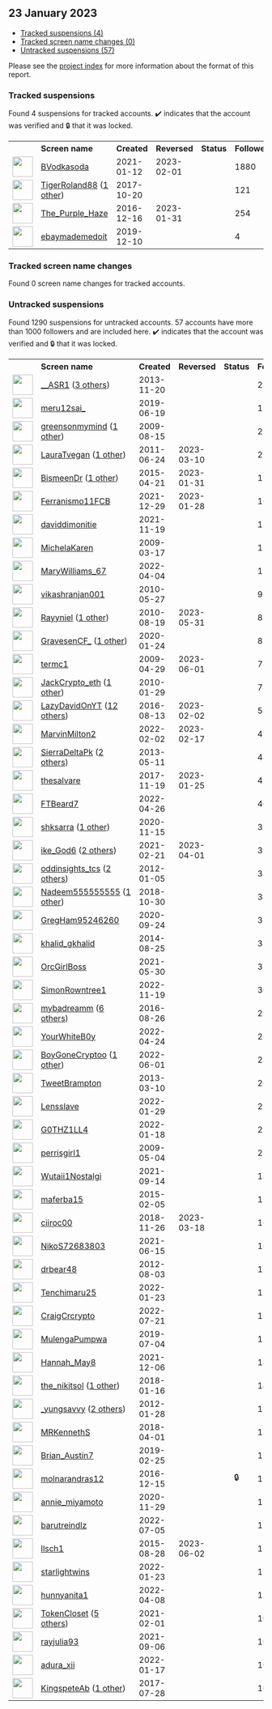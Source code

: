 ## 23 January 2023

* [Tracked suspensions (4)](#tracked-suspensions)
* [Tracked screen name changes (0)](#tracked-screen-name-changes)
* [Untracked suspensions (57)](#untracked-suspensions)

Please see the [project index](https://github.com/travisbrown/twitter-watch) for more information about the format of this report.

### Tracked suspensions

Found 4 suspensions for tracked accounts.
  ✔️ indicates that the account was verified and 🔒 that it was locked.

<table>
    <tr>
        <th></th>
        <th align="left">Screen name</th>
        <th align="left">Created</th>
        <th align="left">Reversed</th>
        <th align="left">Status</th>
        <th align="left">Followers</th>
        <th align="left">Ranking</th></tr>
    </tr>
        <tr>
            <td><a href="https://twitter.com/intent/user?user_id=1348829298447298562">
                <img src="https://pbs.twimg.com/profile_images/1441478935628320774/wI1YkqC8_normal.jpg" width="40px" height="40px" align="center"/></a>
            </td>
            <td>
                <a href="https://twitter.com/BVodkasoda">BVodkasoda</a></td>
            <td>2021-01-12</td>
            <td>2023-02-01</td>
            <td align="center"></td>
            <td>1880</td>
            <td>9008</td>
        </tr>
        <tr>
            <td><a href="https://twitter.com/intent/user?user_id=921291854280347648">
                <img src="https://pbs.twimg.com/profile_images/1050866371674816512/zEjVxjrP_normal.jpg" width="40px" height="40px" align="center"/></a>
            </td>
            <td>
                <a href="https://twitter.com/TigerRoland88">TigerRoland88</a>&nbsp;(<a href="https://api.memory.lol/v1/tw/id/921291854280347648">1 other</a>)&nbsp;</td>
            <td>2017-10-20</td>
            <td></td>
            <td align="center"></td>
            <td>121</td>
            <td>27284</td>
        </tr>
        <tr>
            <td><a href="https://twitter.com/intent/user?user_id=809611710004920320">
                <img src="https://pbs.twimg.com/profile_images/946856745833549825/eb4H2Vxw_normal.jpg" width="40px" height="40px" align="center"/></a>
            </td>
            <td>
                <a href="https://twitter.com/The_Purple_Haze">The_Purple_Haze</a></td>
            <td>2016-12-16</td>
            <td>2023-01-31</td>
            <td align="center"></td>
            <td>254</td>
            <td>35461</td>
        </tr>
        <tr>
            <td><a href="https://twitter.com/intent/user?user_id=1204347522732482567">
                <img src="https://abs.twimg.com/sticky/default_profile_images/default_profile_normal.png" width="40px" height="40px" align="center"/></a>
            </td>
            <td>
                <a href="https://twitter.com/ebaymademedoit">ebaymademedoit</a></td>
            <td>2019-12-10</td>
            <td></td>
            <td align="center"></td>
            <td>4</td>
            <td>93711</td>
        </tr></table>

### Tracked screen name changes

Found 0 screen name changes for tracked accounts.

### Untracked suspensions

Found 1290 suspensions for untracked accounts.
57 accounts have more than 1000 followers and are included here.
  ✔️ indicates that the account was verified and 🔒 that it was locked.

<table>
    <tr>
        <th></th>
        <th align="left">Screen name</th>
        <th align="left">Created</th>
        <th align="left">Reversed</th>
        <th align="left">Status</th>
        <th align="left">Followers</th>
    </tr>
        <tr>
            <td><a href="https://twitter.com/intent/user?user_id=2205734214">
                <img src="https://pbs.twimg.com/profile_images/800598479777177600/Ax5OiQGG_normal.jpg" width="40px" height="40px" align="center"/></a>
            </td>
            <td>
                <a href="https://twitter.com/__ASR1">__ASR1</a>&nbsp;(<a href="https://api.memory.lol/v1/tw/id/2205734214">3 others</a>)&nbsp;</td>
            <td>2013-11-20</td>
            <td></td>
            <td align="center"></td>
            <td>210995</td>
        </tr>
        <tr>
            <td><a href="https://twitter.com/intent/user?user_id=1141475960190955520">
                <img src="https://pbs.twimg.com/profile_images/1508416945364041734/5dc5hUaP_normal.jpg" width="40px" height="40px" align="center"/></a>
            </td>
            <td>
                <a href="https://twitter.com/meru12sai_">meru12sai_</a></td>
            <td>2019-06-19</td>
            <td></td>
            <td align="center"></td>
            <td>117565</td>
        </tr>
        <tr>
            <td><a href="https://twitter.com/intent/user?user_id=66001915">
                <img src="https://pbs.twimg.com/profile_images/1331146717656457216/-M2JIbyX_normal.jpg" width="40px" height="40px" align="center"/></a>
            </td>
            <td>
                <a href="https://twitter.com/greensonmymind">greensonmymind</a>&nbsp;(<a href="https://api.memory.lol/v1/tw/id/66001915">1 other</a>)&nbsp;</td>
            <td>2009-08-15</td>
            <td></td>
            <td align="center"></td>
            <td>25734</td>
        </tr>
        <tr>
            <td><a href="https://twitter.com/intent/user?user_id=323284679">
                <img src="https://pbs.twimg.com/profile_images/940941674930249728/X56k-WFm_normal.jpg" width="40px" height="40px" align="center"/></a>
            </td>
            <td>
                <a href="https://twitter.com/LauraTvegan">LauraTvegan</a>&nbsp;(<a href="https://api.memory.lol/v1/tw/id/323284679">1 other</a>)&nbsp;</td>
            <td>2011-06-24</td>
            <td>2023-03-10</td>
            <td align="center"></td>
            <td>22729</td>
        </tr>
        <tr>
            <td><a href="https://twitter.com/intent/user?user_id=3190202213">
                <img src="https://pbs.twimg.com/profile_images/1571949497030156289/_LVL4492_normal.jpg" width="40px" height="40px" align="center"/></a>
            </td>
            <td>
                <a href="https://twitter.com/BismeenDr">BismeenDr</a>&nbsp;(<a href="https://api.memory.lol/v1/tw/id/3190202213">1 other</a>)&nbsp;</td>
            <td>2015-04-21</td>
            <td>2023-01-31</td>
            <td align="center"></td>
            <td>17154</td>
        </tr>
        <tr>
            <td><a href="https://twitter.com/intent/user?user_id=1476183951614091272">
                <img src="https://pbs.twimg.com/profile_images/1590805837777338371/kpJS_OHs_normal.jpg" width="40px" height="40px" align="center"/></a>
            </td>
            <td>
                <a href="https://twitter.com/Ferranismo11FCB">Ferranismo11FCB</a></td>
            <td>2021-12-29</td>
            <td>2023-01-28</td>
            <td align="center"></td>
            <td>16825</td>
        </tr>
        <tr>
            <td><a href="https://twitter.com/intent/user?user_id=1461679782073184272">
                <img src="https://pbs.twimg.com/profile_images/1470018593786142726/v9FrVXEj_normal.jpg" width="40px" height="40px" align="center"/></a>
            </td>
            <td>
                <a href="https://twitter.com/daviddimonitie">daviddimonitie</a></td>
            <td>2021-11-19</td>
            <td></td>
            <td align="center"></td>
            <td>11947</td>
        </tr>
        <tr>
            <td><a href="https://twitter.com/intent/user?user_id=24867306">
                <img src="https://pbs.twimg.com/profile_images/99608076/g3_normal.jpg" width="40px" height="40px" align="center"/></a>
            </td>
            <td>
                <a href="https://twitter.com/MichelaKaren">MichelaKaren</a></td>
            <td>2009-03-17</td>
            <td></td>
            <td align="center"></td>
            <td>11660</td>
        </tr>
        <tr>
            <td><a href="https://twitter.com/intent/user?user_id=1511082383306547207">
                <img src="https://pbs.twimg.com/profile_images/1570642148424355841/wdb6e9-7_normal.jpg" width="40px" height="40px" align="center"/></a>
            </td>
            <td>
                <a href="https://twitter.com/MaryWilliams_67">MaryWilliams_67</a></td>
            <td>2022-04-04</td>
            <td></td>
            <td align="center"></td>
            <td>11199</td>
        </tr>
        <tr>
            <td><a href="https://twitter.com/intent/user?user_id=148634549">
                <img src="https://pbs.twimg.com/profile_images/654418285144879104/-5fzI-r__normal.jpg" width="40px" height="40px" align="center"/></a>
            </td>
            <td>
                <a href="https://twitter.com/vikashranjan001">vikashranjan001</a></td>
            <td>2010-05-27</td>
            <td></td>
            <td align="center"></td>
            <td>9841</td>
        </tr>
        <tr>
            <td><a href="https://twitter.com/intent/user?user_id=180454938">
                <img src="https://pbs.twimg.com/profile_images/621160525846736897/jUe2UBKY_normal.jpg" width="40px" height="40px" align="center"/></a>
            </td>
            <td>
                <a href="https://twitter.com/Rayyniel">Rayyniel</a>&nbsp;(<a href="https://api.memory.lol/v1/tw/id/180454938">1 other</a>)&nbsp;</td>
            <td>2010-08-19</td>
            <td>2023-05-31</td>
            <td align="center"></td>
            <td>8369</td>
        </tr>
        <tr>
            <td><a href="https://twitter.com/intent/user?user_id=1220857418936147970">
                <img src="https://pbs.twimg.com/profile_images/1586501054170124288/_ts_rf2n_normal.jpg" width="40px" height="40px" align="center"/></a>
            </td>
            <td>
                <a href="https://twitter.com/GravesenCF_">GravesenCF_</a>&nbsp;(<a href="https://api.memory.lol/v1/tw/id/1220857418936147970">1 other</a>)&nbsp;</td>
            <td>2020-01-24</td>
            <td></td>
            <td align="center"></td>
            <td>8241</td>
        </tr>
        <tr>
            <td><a href="https://twitter.com/intent/user?user_id=36416758">
                <img src="https://pbs.twimg.com/profile_images/1270526043514982405/iemrGLHv_normal.jpg" width="40px" height="40px" align="center"/></a>
            </td>
            <td>
                <a href="https://twitter.com/termc1">termc1</a></td>
            <td>2009-04-29</td>
            <td>2023-06-01</td>
            <td align="center"></td>
            <td>7892</td>
        </tr>
        <tr>
            <td><a href="https://twitter.com/intent/user?user_id=109683919">
                <img src="https://pbs.twimg.com/profile_images/1596828792756092930/DlZsyzKx_normal.jpg" width="40px" height="40px" align="center"/></a>
            </td>
            <td>
                <a href="https://twitter.com/JackCrypto_eth">JackCrypto_eth</a>&nbsp;(<a href="https://api.memory.lol/v1/tw/id/109683919">1 other</a>)&nbsp;</td>
            <td>2010-01-29</td>
            <td></td>
            <td align="center"></td>
            <td>7832</td>
        </tr>
        <tr>
            <td><a href="https://twitter.com/intent/user?user_id=764439795368165376">
                <img src="https://pbs.twimg.com/profile_images/1578393757162110978/HVi6rV21_normal.png" width="40px" height="40px" align="center"/></a>
            </td>
            <td>
                <a href="https://twitter.com/LazyDavidOnYT">LazyDavidOnYT</a>&nbsp;(<a href="https://api.memory.lol/v1/tw/id/764439795368165376">12 others</a>)&nbsp;</td>
            <td>2016-08-13</td>
            <td>2023-02-02</td>
            <td align="center"></td>
            <td>5555</td>
        </tr>
        <tr>
            <td><a href="https://twitter.com/intent/user?user_id=1488942484226932741">
                <img src="https://pbs.twimg.com/profile_images/1518753465144537088/zvUMyp8U_normal.jpg" width="40px" height="40px" align="center"/></a>
            </td>
            <td>
                <a href="https://twitter.com/MarvinMilton2">MarvinMilton2</a></td>
            <td>2022-02-02</td>
            <td>2023-02-17</td>
            <td align="center"></td>
            <td>4977</td>
        </tr>
        <tr>
            <td><a href="https://twitter.com/intent/user?user_id=1420908217">
                <img src="https://pbs.twimg.com/profile_images/1585997789481390081/shpAzl4b_normal.jpg" width="40px" height="40px" align="center"/></a>
            </td>
            <td>
                <a href="https://twitter.com/SierraDeltaPk">SierraDeltaPk</a>&nbsp;(<a href="https://api.memory.lol/v1/tw/id/1420908217">2 others</a>)&nbsp;</td>
            <td>2013-05-11</td>
            <td></td>
            <td align="center"></td>
            <td>4436</td>
        </tr>
        <tr>
            <td><a href="https://twitter.com/intent/user?user_id=932284955132121094">
                <img src="https://pbs.twimg.com/profile_images/1592305757126639618/i5-rdOLf_normal.png" width="40px" height="40px" align="center"/></a>
            </td>
            <td>
                <a href="https://twitter.com/thesalvare">thesalvare</a></td>
            <td>2017-11-19</td>
            <td>2023-01-25</td>
            <td align="center"></td>
            <td>4205</td>
        </tr>
        <tr>
            <td><a href="https://twitter.com/intent/user?user_id=1518744787980935168">
                <img src="https://pbs.twimg.com/profile_images/1583661916479635456/Nv-PGp3k_normal.jpg" width="40px" height="40px" align="center"/></a>
            </td>
            <td>
                <a href="https://twitter.com/FTBeard7">FTBeard7</a></td>
            <td>2022-04-26</td>
            <td></td>
            <td align="center"></td>
            <td>4080</td>
        </tr>
        <tr>
            <td><a href="https://twitter.com/intent/user?user_id=1328085109354979328">
                <img src="https://pbs.twimg.com/profile_images/1576348180962222080/MbG2yFmG_normal.jpg" width="40px" height="40px" align="center"/></a>
            </td>
            <td>
                <a href="https://twitter.com/shksarra">shksarra</a>&nbsp;(<a href="https://api.memory.lol/v1/tw/id/1328085109354979328">1 other</a>)&nbsp;</td>
            <td>2020-11-15</td>
            <td></td>
            <td align="center"></td>
            <td>3970</td>
        </tr>
        <tr>
            <td><a href="https://twitter.com/intent/user?user_id=1363485746380890162">
                <img src="https://pbs.twimg.com/profile_images/1541829125203279874/2IL1J_st_normal.jpg" width="40px" height="40px" align="center"/></a>
            </td>
            <td>
                <a href="https://twitter.com/ike_God6">ike_God6</a>&nbsp;(<a href="https://api.memory.lol/v1/tw/id/1363485746380890162">2 others</a>)&nbsp;</td>
            <td>2021-02-21</td>
            <td>2023-04-01</td>
            <td align="center"></td>
            <td>3900</td>
        </tr>
        <tr>
            <td><a href="https://twitter.com/intent/user?user_id=455947303">
                <img src="https://pbs.twimg.com/profile_images/1587606822684221440/jAp3TzaP_normal.jpg" width="40px" height="40px" align="center"/></a>
            </td>
            <td>
                <a href="https://twitter.com/oddinsights_tcs">oddinsights_tcs</a>&nbsp;(<a href="https://api.memory.lol/v1/tw/id/455947303">2 others</a>)&nbsp;</td>
            <td>2012-01-05</td>
            <td></td>
            <td align="center"></td>
            <td>3854</td>
        </tr>
        <tr>
            <td><a href="https://twitter.com/intent/user?user_id=1057128764633681920">
                <img src="https://pbs.twimg.com/profile_images/1588540711728824326/Yc0VGjJ4_normal.jpg" width="40px" height="40px" align="center"/></a>
            </td>
            <td>
                <a href="https://twitter.com/Nadeem555555555">Nadeem555555555</a>&nbsp;(<a href="https://api.memory.lol/v1/tw/id/1057128764633681920">1 other</a>)&nbsp;</td>
            <td>2018-10-30</td>
            <td></td>
            <td align="center"></td>
            <td>3842</td>
        </tr>
        <tr>
            <td><a href="https://twitter.com/intent/user?user_id=1309180513198931968">
                <img src="https://pbs.twimg.com/profile_images/1577750943998922752/_cABNCkY_normal.jpg" width="40px" height="40px" align="center"/></a>
            </td>
            <td>
                <a href="https://twitter.com/GregHam95246260">GregHam95246260</a></td>
            <td>2020-09-24</td>
            <td></td>
            <td align="center"></td>
            <td>3530</td>
        </tr>
        <tr>
            <td><a href="https://twitter.com/intent/user?user_id=2766209532">
                <img src="https://pbs.twimg.com/profile_images/1530761754711670791/tDfOQdB-_normal.jpg" width="40px" height="40px" align="center"/></a>
            </td>
            <td>
                <a href="https://twitter.com/khalid_gkhalid">khalid_gkhalid</a></td>
            <td>2014-08-25</td>
            <td></td>
            <td align="center"></td>
            <td>3282</td>
        </tr>
        <tr>
            <td><a href="https://twitter.com/intent/user?user_id=1399069738609881092">
                <img src="https://pbs.twimg.com/profile_images/1595052222139797507/sIURzH5s_normal.jpg" width="40px" height="40px" align="center"/></a>
            </td>
            <td>
                <a href="https://twitter.com/OrcGirlBoss">OrcGirlBoss</a></td>
            <td>2021-05-30</td>
            <td></td>
            <td align="center"></td>
            <td>3257</td>
        </tr>
        <tr>
            <td><a href="https://twitter.com/intent/user?user_id=1594051679275606019">
                <img src="https://pbs.twimg.com/profile_images/1594051880908455936/O18SaM-B_normal.jpg" width="40px" height="40px" align="center"/></a>
            </td>
            <td>
                <a href="https://twitter.com/SimonRowntree1">SimonRowntree1</a></td>
            <td>2022-11-19</td>
            <td></td>
            <td align="center"></td>
            <td>3060</td>
        </tr>
        <tr>
            <td><a href="https://twitter.com/intent/user?user_id=769192126445858816">
                <img src="https://pbs.twimg.com/profile_images/1588635882143338497/FCoEtY-5_normal.jpg" width="40px" height="40px" align="center"/></a>
            </td>
            <td>
                <a href="https://twitter.com/mybadreamm">mybadreamm</a>&nbsp;(<a href="https://api.memory.lol/v1/tw/id/769192126445858816">6 others</a>)&nbsp;</td>
            <td>2016-08-26</td>
            <td></td>
            <td align="center"></td>
            <td>2958</td>
        </tr>
        <tr>
            <td><a href="https://twitter.com/intent/user?user_id=1518341079283769349">
                <img src="https://pbs.twimg.com/profile_images/1522072873606823938/xO0hTIRe_normal.jpg" width="40px" height="40px" align="center"/></a>
            </td>
            <td>
                <a href="https://twitter.com/YourWhiteB0y">YourWhiteB0y</a></td>
            <td>2022-04-24</td>
            <td></td>
            <td align="center"></td>
            <td>2864</td>
        </tr>
        <tr>
            <td><a href="https://twitter.com/intent/user?user_id=1531972868107558912">
                <img src="https://pbs.twimg.com/profile_images/1586280133266128897/XFBTasNf_normal.jpg" width="40px" height="40px" align="center"/></a>
            </td>
            <td>
                <a href="https://twitter.com/BoyGoneCryptoo">BoyGoneCryptoo</a>&nbsp;(<a href="https://api.memory.lol/v1/tw/id/1531972868107558912">1 other</a>)&nbsp;</td>
            <td>2022-06-01</td>
            <td></td>
            <td align="center"></td>
            <td>2755</td>
        </tr>
        <tr>
            <td><a href="https://twitter.com/intent/user?user_id=1257764454">
                <img src="https://pbs.twimg.com/profile_images/1272271860781264897/yJWHMwtO_normal.jpg" width="40px" height="40px" align="center"/></a>
            </td>
            <td>
                <a href="https://twitter.com/TweetBrampton">TweetBrampton</a></td>
            <td>2013-03-10</td>
            <td></td>
            <td align="center"></td>
            <td>2639</td>
        </tr>
        <tr>
            <td><a href="https://twitter.com/intent/user?user_id=1487504505839427584">
                <img src="https://pbs.twimg.com/profile_images/1596774368838721537/fPejPdgI_normal.jpg" width="40px" height="40px" align="center"/></a>
            </td>
            <td>
                <a href="https://twitter.com/Lensslave">Lensslave</a></td>
            <td>2022-01-29</td>
            <td></td>
            <td align="center"></td>
            <td>2531</td>
        </tr>
        <tr>
            <td><a href="https://twitter.com/intent/user?user_id=1483461424869478403">
                <img src="https://pbs.twimg.com/profile_images/1597803756409724928/ErtvOpRZ_normal.jpg" width="40px" height="40px" align="center"/></a>
            </td>
            <td>
                <a href="https://twitter.com/G0THZ1LL4">G0THZ1LL4</a></td>
            <td>2022-01-18</td>
            <td></td>
            <td align="center"></td>
            <td>2350</td>
        </tr>
        <tr>
            <td><a href="https://twitter.com/intent/user?user_id=37579226">
                <img src="https://pbs.twimg.com/profile_images/1348878555594203142/vajoEzqG_normal.jpg" width="40px" height="40px" align="center"/></a>
            </td>
            <td>
                <a href="https://twitter.com/perrisgirl1">perrisgirl1</a></td>
            <td>2009-05-04</td>
            <td></td>
            <td align="center"></td>
            <td>2345</td>
        </tr>
        <tr>
            <td><a href="https://twitter.com/intent/user?user_id=1437587165840564225">
                <img src="https://pbs.twimg.com/profile_images/1475710793693990913/srdrDFpz_normal.jpg" width="40px" height="40px" align="center"/></a>
            </td>
            <td>
                <a href="https://twitter.com/Wutaii1Nostalgi">Wutaii1Nostalgi</a></td>
            <td>2021-09-14</td>
            <td></td>
            <td align="center"></td>
            <td>1827</td>
        </tr>
        <tr>
            <td><a href="https://twitter.com/intent/user?user_id=3020416858">
                <img src="https://pbs.twimg.com/profile_images/1541113182911086594/bS7cjsFK_normal.jpg" width="40px" height="40px" align="center"/></a>
            </td>
            <td>
                <a href="https://twitter.com/maferba15">maferba15</a></td>
            <td>2015-02-05</td>
            <td></td>
            <td align="center"></td>
            <td>1707</td>
        </tr>
        <tr>
            <td><a href="https://twitter.com/intent/user?user_id=1067122622427774976">
                <img src="https://pbs.twimg.com/profile_images/1589068432225587206/MYns4fGR_normal.jpg" width="40px" height="40px" align="center"/></a>
            </td>
            <td>
                <a href="https://twitter.com/ciiroc00">ciiroc00</a></td>
            <td>2018-11-26</td>
            <td>2023-03-18</td>
            <td align="center"></td>
            <td>1664</td>
        </tr>
        <tr>
            <td><a href="https://twitter.com/intent/user?user_id=1404895823104811016">
                <img src="https://pbs.twimg.com/profile_images/1531529785100447744/lzWiSGxw_normal.jpg" width="40px" height="40px" align="center"/></a>
            </td>
            <td>
                <a href="https://twitter.com/NikoS72683803">NikoS72683803</a></td>
            <td>2021-06-15</td>
            <td></td>
            <td align="center"></td>
            <td>1604</td>
        </tr>
        <tr>
            <td><a href="https://twitter.com/intent/user?user_id=735470929">
                <img src="https://pbs.twimg.com/profile_images/1575513919527043072/prj7ChAI_normal.jpg" width="40px" height="40px" align="center"/></a>
            </td>
            <td>
                <a href="https://twitter.com/drbear48">drbear48</a></td>
            <td>2012-08-03</td>
            <td></td>
            <td align="center"></td>
            <td>1538</td>
        </tr>
        <tr>
            <td><a href="https://twitter.com/intent/user?user_id=1485262368703533057">
                <img src="https://pbs.twimg.com/profile_images/1500884685727043585/cHE60JUL_normal.jpg" width="40px" height="40px" align="center"/></a>
            </td>
            <td>
                <a href="https://twitter.com/Tenchimaru25">Tenchimaru25</a></td>
            <td>2022-01-23</td>
            <td></td>
            <td align="center"></td>
            <td>1521</td>
        </tr>
        <tr>
            <td><a href="https://twitter.com/intent/user?user_id=1549993342381203456">
                <img src="https://pbs.twimg.com/profile_images/1549995367772876800/I3TMLRst_normal.jpg" width="40px" height="40px" align="center"/></a>
            </td>
            <td>
                <a href="https://twitter.com/CraigCrcrypto">CraigCrcrypto</a></td>
            <td>2022-07-21</td>
            <td></td>
            <td align="center"></td>
            <td>1513</td>
        </tr>
        <tr>
            <td><a href="https://twitter.com/intent/user?user_id=1146709125348450305">
                <img src="https://pbs.twimg.com/profile_images/1531711786268909568/boUiZrCV_normal.jpg" width="40px" height="40px" align="center"/></a>
            </td>
            <td>
                <a href="https://twitter.com/MulengaPumpwa">MulengaPumpwa</a></td>
            <td>2019-07-04</td>
            <td></td>
            <td align="center"></td>
            <td>1512</td>
        </tr>
        <tr>
            <td><a href="https://twitter.com/intent/user?user_id=1467848142678810629">
                <img src="https://pbs.twimg.com/profile_images/1467848528441581571/GMD_E5YI_normal.jpg" width="40px" height="40px" align="center"/></a>
            </td>
            <td>
                <a href="https://twitter.com/Hannah_May8">Hannah_May8</a></td>
            <td>2021-12-06</td>
            <td></td>
            <td align="center"></td>
            <td>1486</td>
        </tr>
        <tr>
            <td><a href="https://twitter.com/intent/user?user_id=953344783577178114">
                <img src="https://pbs.twimg.com/profile_images/1580473182896652291/TVdJB4vN_normal.jpg" width="40px" height="40px" align="center"/></a>
            </td>
            <td>
                <a href="https://twitter.com/the_nikitsol">the_nikitsol</a>&nbsp;(<a href="https://api.memory.lol/v1/tw/id/953344783577178114">1 other</a>)&nbsp;</td>
            <td>2018-01-16</td>
            <td></td>
            <td align="center"></td>
            <td>1413</td>
        </tr>
        <tr>
            <td><a href="https://twitter.com/intent/user?user_id=476857025">
                <img src="https://pbs.twimg.com/profile_images/1564756563008552961/Rwa6REmN_normal.jpg" width="40px" height="40px" align="center"/></a>
            </td>
            <td>
                <a href="https://twitter.com/_yungsavvy">_yungsavvy</a>&nbsp;(<a href="https://api.memory.lol/v1/tw/id/476857025">2 others</a>)&nbsp;</td>
            <td>2012-01-28</td>
            <td></td>
            <td align="center"></td>
            <td>1361</td>
        </tr>
        <tr>
            <td><a href="https://twitter.com/intent/user?user_id=980308563481546752">
                <img src="https://pbs.twimg.com/profile_images/1596902168413339649/pl-PJSxN_normal.jpg" width="40px" height="40px" align="center"/></a>
            </td>
            <td>
                <a href="https://twitter.com/MRKennethS">MRKennethS</a></td>
            <td>2018-04-01</td>
            <td></td>
            <td align="center"></td>
            <td>1329</td>
        </tr>
        <tr>
            <td><a href="https://twitter.com/intent/user?user_id=1100162780181737472">
                <img src="https://pbs.twimg.com/profile_images/1556543173362581504/CRoEO684_normal.jpg" width="40px" height="40px" align="center"/></a>
            </td>
            <td>
                <a href="https://twitter.com/Brian_Austin7">Brian_Austin7</a></td>
            <td>2019-02-25</td>
            <td></td>
            <td align="center"></td>
            <td>1322</td>
        </tr>
        <tr>
            <td><a href="https://twitter.com/intent/user?user_id=809225851283836929">
                <img src="https://pbs.twimg.com/profile_images/1530163729479913473/H4y7_jW3_normal.jpg" width="40px" height="40px" align="center"/></a>
            </td>
            <td>
                <a href="https://twitter.com/molnarandras12">molnarandras12</a></td>
            <td>2016-12-15</td>
            <td></td>
            <td align="center">🔒</td>
            <td>1292</td>
        </tr>
        <tr>
            <td><a href="https://twitter.com/intent/user?user_id=1332985460872851456">
                <img src="https://pbs.twimg.com/profile_images/1332986320147390465/n6xG87wK_normal.jpg" width="40px" height="40px" align="center"/></a>
            </td>
            <td>
                <a href="https://twitter.com/annie_miyamoto">annie_miyamoto</a></td>
            <td>2020-11-29</td>
            <td></td>
            <td align="center"></td>
            <td>1277</td>
        </tr>
        <tr>
            <td><a href="https://twitter.com/intent/user?user_id=1544397435149352960">
                <img src="https://pbs.twimg.com/profile_images/1572139082020720640/nMU5pGd6_normal.jpg" width="40px" height="40px" align="center"/></a>
            </td>
            <td>
                <a href="https://twitter.com/barutreindlz">barutreindlz</a></td>
            <td>2022-07-05</td>
            <td></td>
            <td align="center"></td>
            <td>1267</td>
        </tr>
        <tr>
            <td><a href="https://twitter.com/intent/user?user_id=3371012892">
                <img src="https://pbs.twimg.com/profile_images/1423851277415587840/frT4E3Vw_normal.jpg" width="40px" height="40px" align="center"/></a>
            </td>
            <td>
                <a href="https://twitter.com/llsch1">llsch1</a></td>
            <td>2015-08-28</td>
            <td>2023-06-02</td>
            <td align="center"></td>
            <td>1163</td>
        </tr>
        <tr>
            <td><a href="https://twitter.com/intent/user?user_id=1485210104068972548">
                <img src="https://pbs.twimg.com/profile_images/1594979706524532736/5s5Pm2dl_normal.jpg" width="40px" height="40px" align="center"/></a>
            </td>
            <td>
                <a href="https://twitter.com/starlightwins">starlightwins</a></td>
            <td>2022-01-23</td>
            <td></td>
            <td align="center"></td>
            <td>1145</td>
        </tr>
        <tr>
            <td><a href="https://twitter.com/intent/user?user_id=1512335589437317122">
                <img src="https://pbs.twimg.com/profile_images/1539904650282950657/l2OumLQv_normal.jpg" width="40px" height="40px" align="center"/></a>
            </td>
            <td>
                <a href="https://twitter.com/hunnyanita1">hunnyanita1</a></td>
            <td>2022-04-08</td>
            <td></td>
            <td align="center"></td>
            <td>1116</td>
        </tr>
        <tr>
            <td><a href="https://twitter.com/intent/user?user_id=1356340691455119361">
                <img src="https://pbs.twimg.com/profile_images/1583451527515181056/qMWxqzLH_normal.jpg" width="40px" height="40px" align="center"/></a>
            </td>
            <td>
                <a href="https://twitter.com/TokenCloset">TokenCloset</a>&nbsp;(<a href="https://api.memory.lol/v1/tw/id/1356340691455119361">5 others</a>)&nbsp;</td>
            <td>2021-02-01</td>
            <td></td>
            <td align="center"></td>
            <td>1097</td>
        </tr>
        <tr>
            <td><a href="https://twitter.com/intent/user?user_id=1434851042831765504">
                <img src="https://pbs.twimg.com/profile_images/1434851478997540869/dB_z0rSx_normal.jpg" width="40px" height="40px" align="center"/></a>
            </td>
            <td>
                <a href="https://twitter.com/rayjulia93">rayjulia93</a></td>
            <td>2021-09-06</td>
            <td></td>
            <td align="center"></td>
            <td>1093</td>
        </tr>
        <tr>
            <td><a href="https://twitter.com/intent/user?user_id=1482986278069145600">
                <img src="https://pbs.twimg.com/profile_images/1583154139290386462/9MAbLHHq_normal.jpg" width="40px" height="40px" align="center"/></a>
            </td>
            <td>
                <a href="https://twitter.com/adura_xii">adura_xii</a></td>
            <td>2022-01-17</td>
            <td></td>
            <td align="center"></td>
            <td>1026</td>
        </tr>
        <tr>
            <td><a href="https://twitter.com/intent/user?user_id=890932153999134721">
                <img src="https://pbs.twimg.com/profile_images/1546851682818162691/gjoRG-ho_normal.jpg" width="40px" height="40px" align="center"/></a>
            </td>
            <td>
                <a href="https://twitter.com/KingspeteAb">KingspeteAb</a>&nbsp;(<a href="https://api.memory.lol/v1/tw/id/890932153999134721">1 other</a>)&nbsp;</td>
            <td>2017-07-28</td>
            <td></td>
            <td align="center"></td>
            <td>1015</td>
        </tr></table>
